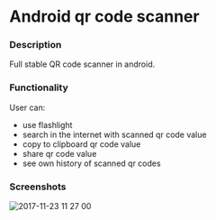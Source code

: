 # Android qr code scanner

### Description
 Full stable QR code scanner in android.

### Functionality 
 User can:
 * use flashlight 
 * search in the internet with scanned qr code value
 * copy to clipboard qr code value
 * share qr code value
 * see own history of scanned qr codes

### Screenshots 
![2017-11-23 11 27 00](https://user-images.githubusercontent.com/33349723/33159841-4de6736c-d041-11e7-8dc6-70c63be768e9.png)
